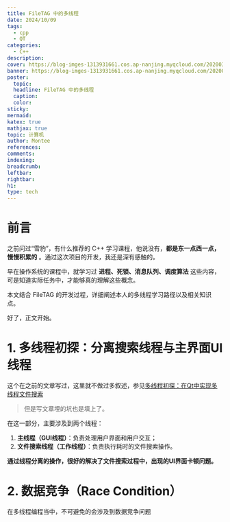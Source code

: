 ```yaml
---
title: FileTAG 中的多线程
date: 2024/10/09
tags:
  - cpp
  - QT
categories:
  - C++
description: 
cover: https://blog-imges-1313931661.cos.ap-nanjing.myqcloud.com/20200317211943_Ts5Y5.gif
banner: https://blog-imges-1313931661.cos.ap-nanjing.myqcloud.com/20200317211943_Ts5Y5.gif
poster:
  topic: 
  headline: FileTAG 中的多线程
  caption: 
  color: 
sticky: 
mermaid: 
katex: true
mathjax: true
topic: 计算机
author: Montee
references: 
comments: 
indexing: 
breadcrumb: 
leftbar: 
rightbar: 
h1: 
type: tech
---
```

# 前言

之前问过“雪豹”，有什么推荐的 C++ 学习课程，他说没有，**都是东一点西一点，慢慢积累的** 。通过这次项目的开发，我还是深有感触的。

早在操作系统的课程中，就学习过 **进程、死锁、消息队列、调度算法** 这些内容，可是知道实际任务中，才能够真的理解这些概念。

本文结合 FileTAG 的开发过程，详细阐述本人的多线程学习路径以及相关知识点。

好了，正文开始。

# 1. 多线程初探：分离搜索线程与主界面UI线程

这个在之前的文章写过，这里就不做过多叙述，参见[多线程初探：在Qt中实现多线程文件搜索](https://www.montylee.cn/2024/07/18/%E5%A4%9A%E7%BA%BF%E7%A8%8B%E5%88%9D%E6%8E%A2/)


> 但是写文章埋的坑也是填上了。

在这一部分，主要涉及到两个线程：
1. **主线程（GUI线程）**：负责处理用户界面和用户交互；
2. **文件搜索线程（工作线程）**：负责执行耗时的文件搜索操作。

**通过线程分离的操作，很好的解决了文件搜索过程中，出现的UI界面卡顿问题。**

# 2. 数据竞争（Race Condition）

在多线程编程当中，不可避免的会涉及到数据竞争问题




